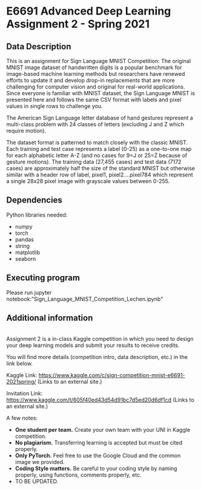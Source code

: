 # E6691 Advanced Deep Learning Assignment 2 - Spring 2021

## Data Description
This is an assignment for Sign Language MNIST Competition:
The original MNIST image dataset of handwritten digits is a popular benchmark for image-based machine learning methods but researchers have renewed efforts to update it and develop drop-in replacements that are more challenging for computer vision and original for real-world applications. Since everyone is familiar with MNIST dataset, the Sign Language MNIST is presented here and follows the same CSV format with labels and pixel values in single rows to challenge you.

The American Sign Language letter database of hand gestures represent a multi-class problem with 24 classes of letters (excluding J and Z which require motion).

The dataset format is patterned to match closely with the classic MNIST. Each training and test case represents a label (0-25) as a one-to-one map for each alphabetic letter A-Z (and no cases for 9=J or 25=Z because of gesture motions). The training data (27,455 cases) and test data (7172 cases) are approximately half the size of the standard MNIST but otherwise similar with a header row of label, pixel1, pixel2….pixel784 which represent a single 28x28 pixel image with grayscale values between 0-255. 

## Dependencies
Python libraries needed:
* numpy
* torch
* pandas
* string
* matplotlib
* seaborn

## Executing program
Please run jupyter notebook:"Sign_Language_MNIST_Competition_Lechen.ipynb"


## Additional information
<br>
Assignment 2 is a in-class Kaggle competition in which you need to design your deep learning models and submit your results to receive credits.

You will find more details (competition intro, data description, etc.) in the link below.


Kaggle Link:  https://www.kaggle.com/c/sign-competition-mnist-e6691-2021spring/ (Links to an external site.)

Invitation Link: https://www.kaggle.com/t/605f40ed43d54d91bc7d5ed20d6df1cd (Links to an external site.)

 

A few notes:

- **One student per team.** Create your own team with your UNI in Kaggle competition.
- **No plagiarism.** Transferring learning is accepted but must be cited properly.
- **Only PyTorch.** Feel free to use the Google Cloud and the common image we provided.
- **Coding Style matters.** Be careful to your coding style by naming properly, using functions, comments properly, etc.
- TO BE UPDATED.
